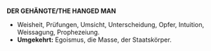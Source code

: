 **DER GEHÄNGTE/THE HANGED MAN**

* Weisheit, Prüfungen, Umsicht, Unterscheidung, Opfer, Intuition, Weissagung, Prophezeiung.
* **Umgekehrt:** Egoismus, die Masse, der Staatskörper.
